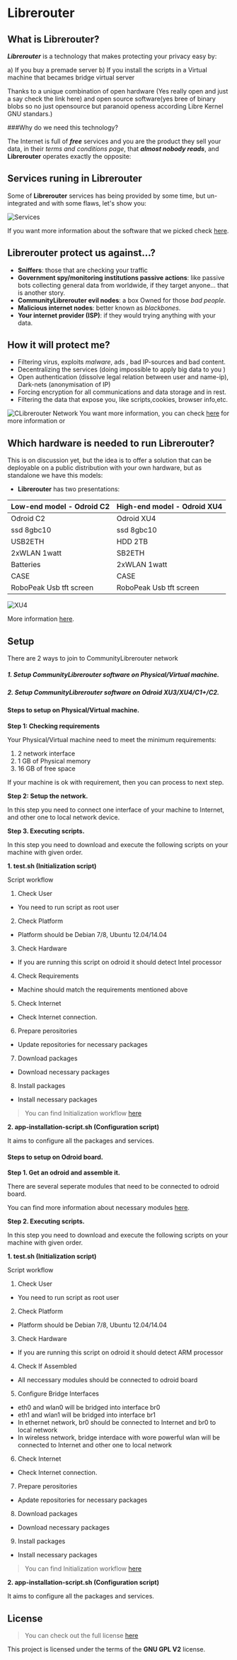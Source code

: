 Librerouter
==============


## What is Librerouter?

***Librerouter*** is a technology that makes protecting your privacy easy by:

a) If you buy a premade server
b) If you install the scripts in a Virtual machine that becames bridge virtual server

Thanks to a unique combination of open hardware (Yes really open and just a say check the link here) and open source software(yes bree of binary blobs so no just opensource but paranoid openess according Libre Kernel GNU standars.) 

###Why do we need this technology?

The Internet is full of ___free___ services and you are the product they sell your data, in their _terms and conditions page_, that ***almost nobody reads***, and **Librerouter** operates exactly the opposite:


## Services runing in Librerouter

Some of __Librerouter__ services has being provided by some time, but un-integrated and with some flaws, let's show you:

![Services](https://ksr-ugc.imgix.net/assets/003/699/855/2679953ba748e512d3ec207f732d1bb2_original.jpg?v=1430329011&w=680&fit=max&auto=format&q=92&s=b7153d55686098a5c8a52ef9a57e10bd)

If you want more information about the software that we picked check [here](https://cageos.org/index.php?page=apps).

## Librerouter protect us against...?
- **Sniffers**: those that are checking your traffic
- **Government spy/monitoring institutions passive actions**: like passive bots collecting general data from worldwide, if they target  anyone... that is another story.
- **CommunityLibrerouter evil nodes**:  a box Owned for those _bad people_.
- **Malicious internet nodes**: better known as _blackbones_.
- **Your internet provider (ISP)**: if they would trying anything with your data.

## How it will protect me?
 - Filtering virus, exploits _malware_, ads , bad IP-sources and bad content.
 - Decentralizing the services (doing impossible to apply big data to you )
 - Open authentication (dissolve legal relation between user and name-ip), Dark-nets (anonymisation of IP)
 - Forcing encryption for all communications and data storage and in rest.
 - Filtering the data that expose you, like scripts,cookies, browser info,etc.

![CLibrerouter Network](https://ksr-ugc.imgix.net/assets/003/699/998/0698df91b8b2e9e1c61368ae8eeb7798_original.jpg?v=1430330247&w=680&fit=max&auto=format&q=92&s=e140edd32e6462fdd221c8b299bc965f)
You want more information, you can check [here](https://cageos.org/index.php?page=network) for more information or 

## Which hardware is needed to run Librerouter?

This is on discussion yet, but the idea is to offer a solution that can be deployable on a public distribution with your own hardware, but as standalone  we have this models:

- **Librerouter** has two presentations:

|Low-end model - Odroid C2| High-end model - Odroid XU4|
|--------|--------|
|Odroid C2  | Odroid XU4 |
|ssd 8gbc10|ssd 8gbc10|
|USB2ETH | HDD 2TB|
|2xWLAN 1watt| SB2ETH |
|Batteries|2xWLAN 1watt|
|CASE| CASE|
|RoboPeak Usb tft screen  |RoboPeak Usb tft screen  |

![XU4](https://ksr-ugc.imgix.net/assets/003/944/858/1dd038cc6d011fae2e9c64b3373f26aa_original.jpg?v=1433797073&w=680&fit=max&auto=format&q=92&s=7465889c0357eb0ccbaf781a4c0e7016)

More information [here](https://213.129.164.215:4580/dokuwiki/doku.php?id=technical:hardware:communityLibrerouter_-_odroid_xu3_lite).


## Setup
<!-- this part needs to be refactored by someone that does know the current state of building process -->
There are 2 ways to join to CommunityLibrerouter network

##### 1. Setup CommunityLibrerouter software on Physical/Virtual machine.
##### 2. Setup CommunityLibrerouter software on Odroid XU3/XU4/C1+/C2.

#### Steps to setup on Physical/Virtual machine.

**Step 1: Checking requirements**

Your Physical/Virtual machine need to meet the minimum requirements:

1. 2 network interface
2. 1 GB of Physical memory
3. 16 GB of free space

If your machine is ok with requirement, then you can process to next step.

**Step 2: Setup the network.**

In this step you need to connect one interface of your machine to Internet, and other one to local network device.

**Step 3. Executing scripts.**

In this step you need to download and execute the following scripts on your machine with given order.

**1. test.sh (Initialization script)**

Script workflow

1. Check User 
  * You need to run script as root user

2. Check Platform 
  * Platform should be Debian 7/8, Ubuntu 12.04/14.04

3. Check Hardware 
  * If you are running this script on odroid it should detect Intel processor

4. Check Requirements 
  * Machine should match the requirements mentioned above

5. Check Internet
  * Check Internet connection.

6. Prepare perositories
  * Update repositories for necessary packages

7. Download packages
  * Download necessary packages

8. Install packages
  * Install necessary packages

>You can find Initialization workflow [here](https://213.129.164.215:4580/dokuwiki/doku.php?id=initialization_workflow)

**2. app-installation-script.sh (Configuration script)**

It aims to configure all the packages and services.


#### Steps to setup on Odroid board.

**Step 1. Get an odroid and assemble it.**

There are several seperate modules that need to be connected to odroid board.

You can find more information about necessary modules [here](https://213.129.164.215:4580/dokuwiki/doku.php?id=technical:hardware:communityLibrerouter_-_odroid_xu3_lite).

**Step 2. Executing scripts.**

In this step you need to download and execute the following scripts on your machine with given order.

**1. test.sh (Initialization script)**

Script workflow

1. Check User 
  * You need to run script as root user

2. Check Platform 
  * Platform should be Debian 7/8, Ubuntu 12.04/14.04

3. Check Hardware 
  * If you are running this script on odroid it should detect ARM processor

4. Check If Assembled 
  * All neccessary modules should be connected to odroid board

5. Configure Bridge Interfaces 
  * eth0 and wlan0 will be bridged into interface br0
  * eth1 and wlan1 will be bridged into interface br1
  * In ethernet network, br0 should be connected to Internet and br0 to local network
  * In wireless network, bridge interdace with wore powerful wlan will be connected to Internet and other one to local network

6. Check Internet
  * Check Internet connection.

7. Prepare perositories
  * Apdate repositories for necessary packages

8. Download packages
  * Download necessary packages

9. Install packages
  * Install necessary packages


>You can find Initialization workflow [here](https://213.129.164.215:4580/dokuwiki/doku.php?id=initialization_workflow)

**2. app-installation-script.sh (Configuration script)**

It aims to configure all the packages and services.


## License
>You can check out the full license [here](https://github.com/CommunityLibrerouter/debian-autoscript/blob/master/LICENSE)

This project is licensed under the terms of the **GNU GPL V2** license.


